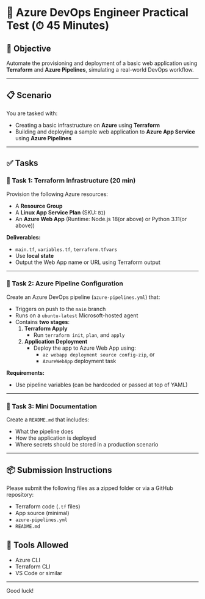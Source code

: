 # 🧪 Azure DevOps Engineer Practical Test (⏱ 45 Minutes)

## 🎯 Objective
Automate the provisioning and deployment of a basic web application using **Terraform** and **Azure Pipelines**, simulating a real-world DevOps workflow.

---

## 📋 Scenario

You are tasked with:
- Creating a basic infrastructure on **Azure** using **Terraform**
- Building and deploying a sample web application to **Azure App Service** using **Azure Pipelines**


---

## ✅ Tasks

### 🔹 Task 1: Terraform Infrastructure (20 min)

Provision the following Azure resources:
- A **Resource Group**
- A **Linux App Service Plan** (SKU: `B1`)
- An **Azure Web App** (Runtime: Node.js 18(or above) or Python 3.11(or above))

**Deliverables:**
- `main.tf`, `variables.tf`, `terraform.tfvars`
- Use **local state**
- Output the Web App name or URL using Terraform output

---

### 🔹 Task 2: Azure Pipeline Configuration 

Create an Azure DevOps pipeline (`azure-pipelines.yml`) that:

- Triggers on push to the `main` branch
- Runs on a `ubuntu-latest` Microsoft-hosted agent
- Contains **two stages**:
  1. **Terraform Apply**
     - Run `terraform init`, `plan`, and `apply`
  2. **Application Deployment**
     - Deploy the app to Azure Web App using:
       - `az webapp deployment source config-zip`, or
       - `AzureWebApp` deployment task

**Requirements:**
- Use pipeline variables (can be hardcoded or passed at top of YAML)

---

### 🔹 Task 3: Mini Documentation 

Create a `README.md` that includes:
- What the pipeline does
- How the application is deployed
- Where secrets should be stored in a production scenario

---

## 📦 Submission Instructions

Please submit the following files as a zipped folder or via a GitHub repository:

- Terraform code (`.tf` files)
- App source (minimal)
- `azure-pipelines.yml`
- `README.md`


## 🧰 Tools Allowed

- Azure CLI
- Terraform CLI
- VS Code or similar

---

Good luck!
